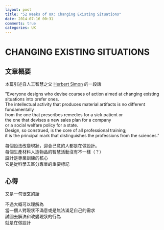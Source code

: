 ```yaml
---
layout: post
title: "52 Weeks of UX: Changing Existing Situations"
date: 2014-07-16 00:31
comments: true
categories: UX
---
```


# CHANGING EXISTING SITUATIONS 

## 文章概要

本篇引述自人工智慧之父 [Herbert Simon](http://digitized-life.blogspot.com/2011/08/blog-post_28.html#ixzz37YZvXbcG) 的一段話  
>>
"Everyone designs 
who devise courses of action aimed at changing existing situations into prefer ones.   
The intellectual activity that produces material artifacts is no different fundamentally   
from the one that prescribes remedies for a sick patient or  
the one that devises a new sales plan for a company  
or a social welfare policy for a state.   
Design, so construed, is the core of all professional training;   
it is the principal mark that distinguishes the professions from the sciences."  

每個設法改變現狀，迎合己意的人都是在做設計。  
每個生產材料人造物品的智慧活動沒有不一樣（？）  
設計是專業訓練的核心  
它是從科學去區分專業的重要標記  

## 心得

又是一句很玄的話  

不過大概可以理解為  
當一個人對現狀不滿意或是無法滿足自己的需求  
試圖去解決和改變現狀的行為  
就是在做設計  

